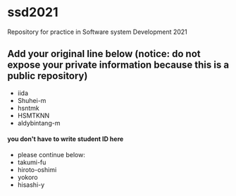 # ssd2021
Repository for practice in Software system Development 2021
## Add your original line below (notice: do not expose your private information because this is a public repository)
* iida  
* Shuhei-m   
* hsntmk
* HSMTKNN
* aldybintang-m
#### you don't have to write student ID here
* please continue below:
* takumi-fu
* hiroto-oshimi
* yokoro
* hisashi-y

